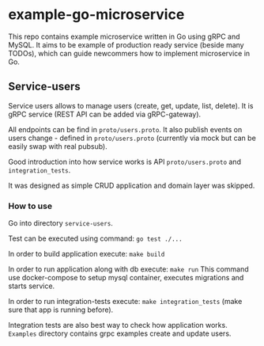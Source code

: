 # example-go-microservice

This repo contains example microservice written in Go using gRPC and MySQL.
It aims to be example of production ready service (beside many TODOs),
which can guide newcommers how to implement microservice in Go.

## Service-users

Service users allows to manage users (create, get, update, list, delete).
It is gRPC service (REST API can be added via gRPC-gateway).

All endpoints can be find in `proto/users.proto`.
It also publish events on users change - defined in `proto/users.proto`
(currently via mock but can be easily swap with real pubsub).

Good introduction into how service works is API `proto/users.proto` and
`integration_tests`.

It was designed as simple CRUD application and domain layer was skipped.

### How to use

Go into directory `service-users`.

Test can be executed using command:
`go test ./...`

In order to build application execute:
`make build`

In order to run application along with db execute:
`make run`
This command use docker-compose to setup mysql container, executes migrations
and starts service.

In order to run integration-tests execute:
`make integration_tests` (make sure that app is running before).

Integration tests are also best way to check how application works.
`Examples` directory contains grpc examples create and update users.
